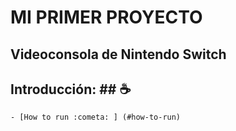 # MI PRIMER PROYECTO
## Videoconsola de **Nintendo Switch** 


## Introducción: ## :coffee:
    - [How to run :cometa: ] (#how-to-run)